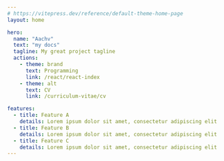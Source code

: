 ```yaml
---
# https://vitepress.dev/reference/default-theme-home-page
layout: home

hero:
  name: "Aachv"
  text: "my docs"
  tagline: My great project tagline
  actions:
    - theme: brand
      text: Programming
      link: /react/react-index
    - theme: alt
      text: CV
      link: /curriculum-vitae/cv

features:
  - title: Feature A
    details: Lorem ipsum dolor sit amet, consectetur adipiscing elit
  - title: Feature B
    details: Lorem ipsum dolor sit amet, consectetur adipiscing elit
  - title: Feature C
    details: Lorem ipsum dolor sit amet, consectetur adipiscing elit
---
```


